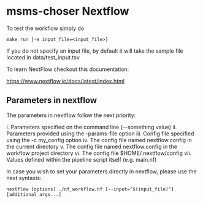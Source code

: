 # msms-choser Nextflow

To test the workflow simply do

```
make run [-e input_file=<input_file>]
```

If you do not specify an input file, by default it will take the sample file located in data/test_input.tsv

To learn NextFlow checkout this documentation:

https://www.nextflow.io/docs/latest/index.html

## Parameters in nextflow 

The parameters in nextflow follow the next priority:

i. Parameters specified on the command line (--something value)
ii. Parameters provided using the -params-file option
iii. Config file specified using the -c my_config option
iv. The config file named nextflow.config in the current directory
v. The config file named nextflow.config in the workflow project directory
vi. The config file $HOME/.nextflow/config
vii. Values defined within the pipeline script itself (e.g. main.nf)

In case you wish to set your parameters directly in nextflow, please use the next syntaxis:


```
nextflow [options] ./nf_workflow.nf [--input="$(input_file)"] [additional args...]
```